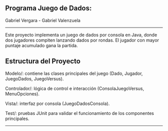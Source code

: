 Programa Juego de Dados:
---------------------------------------------------------
Gabriel Vergara  -  Gabriel Valenzuela

---------------------------------------------------------
Este proyecto implementa un juego de dados por consola en Java, donde dos jugadores compiten lanzando dados por rondas. El jugador con mayor puntaje acumulado gana la partida.

Estructura del Proyecto
---------------------------------------------------------------------------------------------------
Modelo/: contiene las clases principales del juego (Dado, Jugador, JuegoDados, JuegoVersus).

Controlador/: lógica de control e interacción (ConsolaJuegoVersus, MenuOpciones).

Vista/: interfaz por consola (JuegoDadosConsola).

Test/: pruebas JUnit para validar el funcionamiento de los componentes principales.

--------------------------------------------------------------------------------------------------
